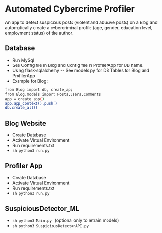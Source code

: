 # Automated Cybercrime Profiler

An app to detect suspicious posts (violent and abusive posts) on a Blog and automatically create a cybercriminal profile (age, gender, education level, employment status) of the author.

## Database
- Run MySql 
- See Config file in Blog and Config file in ProfilerApp for DB name.
- Using flask-sqlalchemy 
-- See models.py for DB Tables for Blog and ProfilerApp
- Example for Blog:
```sh
from Blog import db, create_app
from Blog.models import Posts,Users,Comments
app = create_app()
app.app_context().push()
db.create_all()
```

## Blog Website
- Create Database
- Activate Virtual Environment
- Run requirements.txt
- ```sh python3 run.py ```

## Profiler App
- Create Database
- Activate Virtual Environment
- Run requirements.txt
- ```sh python3 run.py ```

## SuspiciousDetector_ML
- ```sh python3 Main.py ``` (optional only to retrain models)
- ```sh python3 SuspiciousDetectorAPI.py ```
